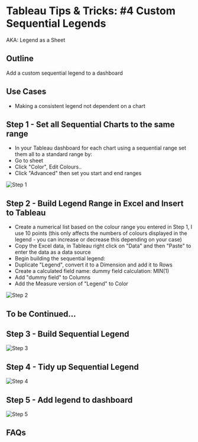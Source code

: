 # Tableau Tips & Tricks: #4 Custom Sequential Legends
AKA: Legend as a Sheet

## Outline

Add a custom sequential legend to a dashboard

## Use Cases
- Making a consistent legend not dependent on a chart

## Step 1 - Set all Sequential Charts to the same range
- In your Tableau dashboard for each chart using a sequential range set them all to a standard range by:
- Go to sheet
- Click "Color", Edit Colours..
- Click "Advanced" then set you start and end ranges

![Step 1](wjsutton.github.io/gifs/t&t_04_sequential_legend/custom_seq_legend_1_set_seq_for_all.gif "Step 1")


## Step 2 - Build Legend Range in Excel and Insert to Tableau
- Create a numerical list based on the colour range you entered in Step 1, I use 10 points (this only affects the numbers of colours displayed in the legend - you can increase or decrease this depending on your case)
- Copy the Excel data, in Tableau right click on "Data" and then "Paste" to enter the data as a data source
- Begin building the sequential legend:
- Duplicate "Legend", convert it to a Dimension and add it to Rows
- Create a calculated field
     name: dummy field
     calculation: MIN(1)
- Add "dummy field" to Columns
- Add the Measure version of "Legend" to Color

![Step 2](wjsutton.github.io/gifs/t&t_04_sequential_legend/custom_seq_legend_2_excel_transfer.gif "Step 2")


## To be Continued...


## Step 3 - Build Sequential Legend

![Step 3](wjsutton.github.io/gifs/t&t_04_sequential_legend/custom_seq_legend_3_build_seq.gif "Step 3")


## Step 4 - Tidy up Sequential Legend

![Step 4](wjsutton.github.io/gifs/t&t_04_sequential_legend/custom_seq_legend_4_tidy_up_seq.gif "Step 4")


## Step 5 - Add legend to dashboard

![Step 5](wjsutton.github.io/gifs/t&t_04_sequential_legend/custom_seq_legend_5_add_to_dash.gif "Step 5")

## FAQs